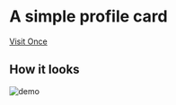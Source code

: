 # A simple profile card
<a href="https://srksuman.github.io/Profile-card-using-github-api/">Visit Once </a>
## How it looks
![demo](https://user-images.githubusercontent.com/67781881/125101981-88699a00-e0fa-11eb-8c88-5c42b76d2f9b.gif)

